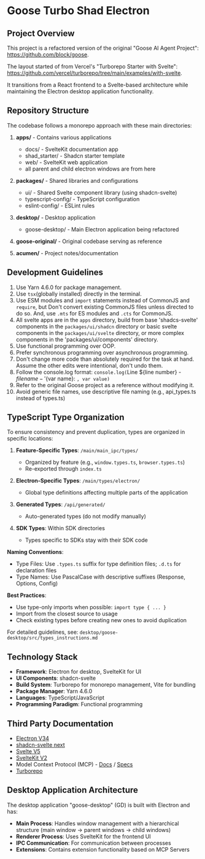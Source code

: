 # Goose Turbo Shad Electron

## Project Overview

This project is a refactored version of the original "Goose AI Agent Project": https://github.com/block/goose.

The layout started of from Vercel's "Turborepo Starter with Svelte": https://github.com/vercel/turborepo/tree/main/examples/with-svelte.

It transitions from a React frontend to a Svelte-based architecture while maintaining the Electron desktop application functionality.

## Repository Structure

The codebase follows a monorepo approach with these main directories:

1. **apps/** - Contains various applications

   - docs/ - SvelteKit documentation app
   - shad_starter/ - Shadcn starter template
   - web/ - SvelteKit web application
   - all parent and child electron windows are from here

2. **packages/** - Shared libraries and configurations

   - ui/ - Shared Svelte component library (using shadcn-svelte)
   - typescript-config/ - TypeScript configuration
   - eslint-config/ - ESLint rules

3. **desktop/** - Desktop application

   - goose-desktop/ - Main Electron application being refactored

4. **goose-original/** - Original codebase serving as reference

5. **acumen/** - Project notes/documentation

## Development Guidelines

1. Use Yarn 4.6.0 for package management.
2. Use `tsx`(globally installed) directly in the terminal.
3. Use ESM modules and `import` statements instead of CommonJS and `require`, but Don't convert existing CommonJS files unless directed to do so. And, use `.mts` for ES modules and `.cts` for CommonJS.
4. All svelte apps are in the `apps` directory, build from base 'shadcs-svelte' components in the `packages/ui/shadcn` directory or basic svelte components in the `packages/ui/svelte` directory, or more complex components in the 'packages/ui/components' directory.
5. Use functional programming over OOP.
6. Prefer synchronous programming over asynchronous programming.
7. Don't change more code than absolutely required for the task at hand. Assume the other edits were intentional, don't undo them.
8. Follow the console.log format: `console.log(`Line ${line number} - ${file name} - '${var name}: `, var value)`
9. Refer to the original Goose project as a reference without modifying it.
10. Avoid generic file names, use descriptive file naming (e.g., api_types.ts instead of types.ts)

## TypeScript Type Organization

To ensure consistency and prevent duplication, types are organized in specific locations:

1. **Feature-Specific Types**: `/main/main_ipc/types/`

   - Organized by feature (e.g., `window.types.ts`, `browser.types.ts`)
   - Re-exported through `index.ts`

2. **Electron-Specific Types**: `/main/types/electron/`

   - Global type definitions affecting multiple parts of the application

3. **Generated Types**: `/api/generated/`

   - Auto-generated types (do not modify manually)

4. **SDK Types**: Within SDK directories
   - Types specific to SDKs stay with their SDK code

**Naming Conventions**:

- Type Files: Use `.types.ts` suffix for type definition files; `.d.ts` for declaration files
- Type Names: Use PascalCase with descriptive suffixes (Response, Options, Config)

**Best Practices**:

- Use type-only imports when possible: `import type { ... }`
- Import from the closest source to usage
- Check existing types before creating new ones to avoid duplication

For detailed guidelines, see: `desktop/goose-desktop/src/types_instructions.md`

## Technology Stack

- **Framework**: Electron for desktop, SvelteKit for UI
- **UI Components**: shadcn-svelte
- **Build System**: Turborepo for monorepo management, Vite for bundling
- **Package Manager**: Yarn 4.6.0
- **Languages**: TypeScript/JavaScript
- **Programming Paradigm**: Functional programming

## Third Party Documentation

- [Electron V34](https://www.electronjs.org/docs)
- [shadcn-svelte next](https://ui.shadcn.com/docs/installation/svelte)
- [Svelte V5](https://svelte.dev/docs/introduction)
- [SvelteKit V2](https://svelte.dev/docs/kit/introduction)
- Model Context Protocol (MCP) - [Docs](https://modelcontextprotocol.io/introduction) / [Specs](https://spec.modelcontextprotocol.io/specification/2024-11-05/)
- [Turborepo](https://turbo.build/repo/docs)

## Desktop Application Architecture

The desktop application "goose-desktop" (GD) is built with Electron and has:

- **Main Process**: Handles window management with a hierarchical structure (main window → parent windows → child windows)
- **Renderer Process**: Uses SvelteKit for the frontend UI
- **IPC Communication**: For communication between processes
- **Extensions**: Contains extension functionality based on MCP Servers
